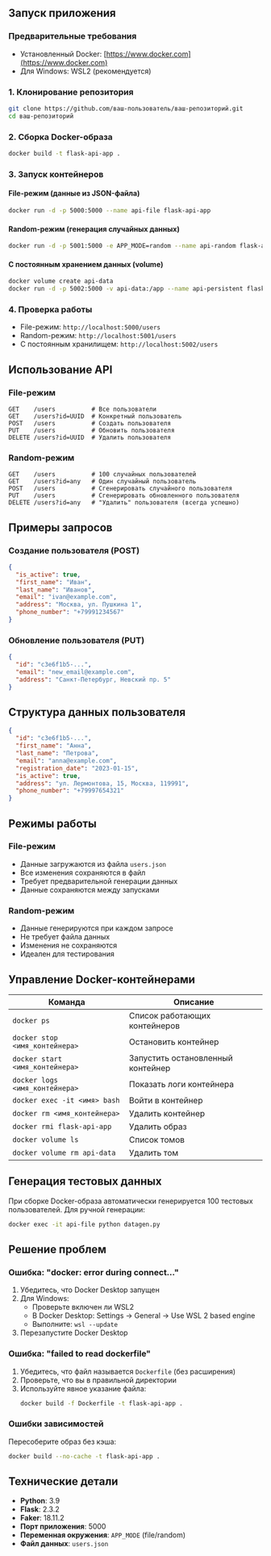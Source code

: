 ## Запуск приложения

### Предварительные требования
- Установленный Docker: [https://www.docker.com](https://www.docker.com)
- Для Windows: WSL2 (рекомендуется)

### 1. Клонирование репозитория
```bash
git clone https://github.com/ваш-пользователь/ваш-репозиторий.git
cd ваш-репозиторий
```

### 2. Сборка Docker-образа
```bash
docker build -t flask-api-app .
```

### 3. Запуск контейнеров

#### File-режим (данные из JSON-файла)
```bash
docker run -d -p 5000:5000 --name api-file flask-api-app
```

#### Random-режим (генерация случайных данных)
```bash
docker run -d -p 5001:5000 -e APP_MODE=random --name api-random flask-api-app
```

#### С постоянным хранением данных (volume)
```bash
docker volume create api-data
docker run -d -p 5002:5000 -v api-data:/app --name api-persistent flask-api-app
```

### 4. Проверка работы
- File-режим: `http://localhost:5000/users`
- Random-режим: `http://localhost:5001/users`
- С постоянным хранилищем: `http://localhost:5002/users`

## Использование API

### File-режим
```http
GET    /users          # Все пользователи
GET    /users?id=UUID  # Конкретный пользователь
POST   /users          # Создать пользователя
PUT    /users          # Обновить пользователя
DELETE /users?id=UUID  # Удалить пользователя
```

### Random-режим
```http
GET    /users          # 100 случайных пользователей
GET    /users?id=any   # Один случайный пользователь
POST   /users          # Сгенерировать случайного пользователя
PUT    /users          # Сгенерировать обновленного пользователя
DELETE /users?id=any   # "Удалить" пользователя (всегда успешно)
```

## Примеры запросов

### Создание пользователя (POST)
```json
{
  "is_active": true,
  "first_name": "Иван",
  "last_name": "Иванов",
  "email": "ivan@example.com",
  "address": "Москва, ул. Пушкина 1",
  "phone_number": "+79991234567"
}
```

### Обновление пользователя (PUT)
```json
{
  "id": "c3e6f1b5-...",
  "email": "new_email@example.com",
  "address": "Санкт-Петербург, Невский пр. 5"
}
```

## Структура данных пользователя
```json
{
  "id": "c3e6f1b5-...",
  "first_name": "Анна",
  "last_name": "Петрова",
  "email": "anna@example.com",
  "registration_date": "2023-01-15",
  "is_active": true,
  "address": "ул. Лермонтова, 15, Москва, 119991",
  "phone_number": "+79997654321"
}
```

## Режимы работы

### File-режим
- Данные загружаются из файла `users.json`
- Все изменения сохраняются в файл
- Требует предварительной генерации данных
- Данные сохраняются между запусками

### Random-режим
- Данные генерируются при каждом запросе
- Не требует файла данных
- Изменения не сохраняются
- Идеален для тестирования

## Управление Docker-контейнерами

| Команда                          | Описание                              |
|----------------------------------|---------------------------------------|
| `docker ps`                      | Список работающих контейнеров         |
| `docker stop <имя_контейнера>`   | Остановить контейнер                  |
| `docker start <имя_контейнера>`  | Запустить остановленный контейнер     |
| `docker logs <имя_контейнера>`   | Показать логи контейнера              |
| `docker exec -it <имя> bash`     | Войти в контейнер                     |
| `docker rm <имя_контейнера>`     | Удалить контейнер                     |
| `docker rmi flask-api-app`       | Удалить образ                         |
| `docker volume ls`               | Список томов                          |
| `docker volume rm api-data`      | Удалить том                           |

## Генерация тестовых данных
При сборке Docker-образа автоматически генерируется 100 тестовых пользователей. Для ручной генерации:
```bash
docker exec -it api-file python datagen.py
```

## Решение проблем

### Ошибка: "docker: error during connect..."
1. Убедитесь, что Docker Desktop запущен
2. Для Windows:
   - Проверьте включен ли WSL2
   - В Docker Desktop: Settings → General → Use WSL 2 based engine
   - Выполните: `wsl --update`
3. Перезапустите Docker Desktop

### Ошибка: "failed to read dockerfile"
1. Убедитесь, что файл называется `Dockerfile` (без расширения)
2. Проверьте, что вы в правильной директории
3. Используйте явное указание файла:
   ```bash
   docker build -f Dockerfile -t flask-api-app .
   ```

### Ошибки зависимостей
Пересоберите образ без кэша:
```bash
docker build --no-cache -t flask-api-app .
```

## Технические детали
- **Python**: 3.9
- **Flask**: 2.3.2
- **Faker**: 18.11.2
- **Порт приложения**: 5000
- **Переменная окружения**: `APP_MODE` (file/random)
- **Файл данных**: `users.json`
